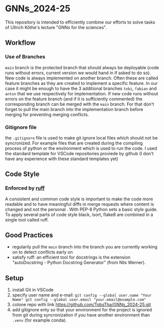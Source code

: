 # GNNs_2024-25
This repository is intended to efficiently combine our efforts to solve tasks of Ullrich Köthe's lecture "GNNs for the sciences".

## Workflow
### Use of Branches
`main` branch is the protected branch that should always be deployable (code runs without errors, current version we would hand in if asked to do so). New code is always implemented on another branch. 
Often these are called feature branches as they are created to implement a specific feature. In our case it might be enough to have the 3 additional branches `tobi`, `fabian` and `anton` that we use respectively for implementation. If new code runs without errors on the feature branch (and if it is sufficiently commented) the corresponding branch can be merged with the `main` branch. For that don't forget to pull the main branch into the implementation branch before merging for preventing merging conflicts.

### Gitignore file
the `.gitignore` file is used to make git ignore local files which should not be syncronized. For example files that are created during the compiling process of python or the environment which is used to run the code.
I used the standard template for VSCode repositories proviede by github (I don't have any experience with these standard templates yet)

## Code Style
### Enforced by [ruff](https://github.com/astral-sh/ruff)
A consistent and common code style is important to make the code more readable and to have meaningful diffs in merge requests where content is changed and not the
personal . With PEP-8 Python sets a basic style guide. To apply several parts of code style black, isort, flake8 are combined in a single tool called ruff.

## Good Practices
-  regularily pull the `main` branch into the branch you are currently working on to detect conflicts early on
-  satisfy ruff: an efficient tool for docstrings is the extension "autoDocstring - Python Docstring Generator" (from Nils Werner).

## Setup
1)  install Git in VSCode
2)  specify user name and e-mail:
    `git config --global user.name "Your Name"
    git config --global user.email "your.email@example.com"`
3)  colone repo with link https://github.com/TobsTha/GNNs_2024-25.git
4)  add gitignore enty so that your environment for the project is ignored from git during syncronization if you have another environment than `.venv` (for example conda).
